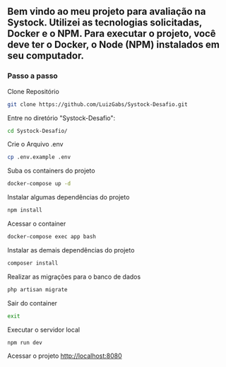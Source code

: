 ## Bem vindo ao meu projeto para avaliação na Systock. Utilizei as tecnologias solicitadas, Docker e o NPM. Para executar o projeto, você deve ter o Docker, o Node (NPM) instalados em seu computador.

### Passo a passo
Clone Repositório
```sh
git clone https://github.com/LuizGabs/Systock-Desafio.git
```
Entre no diretório "Systock-Desafio":

```sh
cd Systock-Desafio/
```

Crie o Arquivo .env
```sh
cp .env.example .env
```


Suba os containers do projeto
```sh
docker-compose up -d
```

Instalar algumas dependências do projeto
```sh
npm install
```

Acessar o container
```sh
docker-compose exec app bash
```


Instalar as demais dependências do projeto
```sh
composer install
```

Realizar as migrações para o banco de dados
```sh
php artisan migrate
```

Sair do container

```sh
exit
```

Executar o servidor local
```sh
npm run dev
```

Acessar o projeto
[http://localhost:8080](http://localhost:8080)

